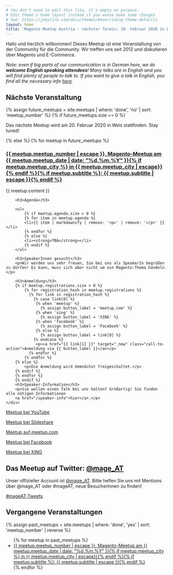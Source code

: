 ```yaml
---
# You don't need to edit this file, it's empty on purpose.
# Edit theme's home layout instead if you wanna make some changes
# See: https://jekyllrb.com/docs/themes/#overriding-theme-defaults
layout: home
title: 'Magento Meetup Austria - nächster Termin: 20. Februar 2020 in Wels!'
---
```

<section id="main_content" class="inner">

<div class="feature_container">
    <div class="feature">
        <p>Hallo und herzlich willkommen! Dieses Meetup ist eine Veranstaltung von der Community für die Community. Wir treffen uns seit 2012 und diskutieren über Magento und E-Commerce.</p>
        <p><em>Note: even if big parts of our communication is in German here, we do <strong>welcome English speaking attendees</strong>! Many talks are in English and you will find plenty of people to talk to. If you want to give a talk in English, you find all the necessary info <a href="/speaker-info">here</a>.</em></p>
        <h1>Nächste Veranstaltung</h1>
        {% assign future_meetups = site.meetups | where: 'done', 'no' | sort: 'meetup_number' %}
        {% if future_meetups.size == 0 %}
        <p>Das nächste Meetup wird am 20. Februar 2020 in Wels stattfinden. Stay tuned!</p>
        {% else %}
        {% for meetup in future_meetups %}
        <h3><a href="{{ meetup.url }}">{{ meetup.meetup_number | escape }}. Magento-Meetup am {{ meetup.meetup_date | date: "%d.%m.%Y" }}{% if meetup.meetup_city %} in {{ meetup.meetup_city | escape}}{% endif %}{% if meetup.subtitle %}: {{ meetup.subtitle | escape }}{% endif %}</a></h3>
        {{ meetup.content }}
        
        <h3>Agenda</h3>
        
        <ul>
            {% if meetup.agenda.size > 0 %}
            {% for item in meetup.agenda %}
            <li>{{ item | markdownify | remove: '<p>' | remove: '</p>' }}</li>
            {% endfor %}
            {% else %}
            <li><strong>TBA</strong></li>
            {% endif %}
        </ul>

        <h3>SpeakerInnen gesucht</h3>
        <p>Wir würden uns sehr freuen, Sie bei uns als SpeakerIn begrüßen zu dürfen! Es kann, muss sich aber nicht um ein Magento-Thema handeln.</p>

        <h3>Anmeldung</h3>
        {% if meetup.registrations.size > 0 %}
            {% for registration_hash in meetup.registrations %}
              {% for link in registration_hash %}
                {% case link[0] %}
                 {% when 'meetup' %}
                   {% assign button_label = 'meetup.com' %}
                 {% when 'xing' %}
                   {% assign button_label = 'XING' %}
                 {% when 'facebook' %}
                   {% assign button_label = 'Facebook' %}
                 {% else %}
                   {% assign button_label = link[0] %}
                {% endcase %}
                 <p><a href="{{ link[1] }}" target="_new" class="call-to-action">Anmeldung via {{ button_label }}</a></p>
              {% endfor %}
            {% endfor %}
        {% else %}
            <p>Die Anmeldung wird demnächst freigeschaltet.</p>
        {% endif %}
        {% endfor %}
        {% endif %}
        <h3>Speaker-Information</h3>
        <p>Sie wollen einen Talk bei uns halten? Großartig! Sie finden alle nötigen Informationen
        <a href="/speaker-info">hier</a>.</p>
    </div>
</div>
<p class="left"><a href="https://www.youtube.com/channel/UCA33wzxGnUmyXTa4dGe7n6w" class="call-to-action">Meetup bei YouTube</a></p>
<p class="right"><a href="https://www.slideshare.net/magentomeetupaustria/" class="call-to-action">Meetup bei Slideshare</a></p>
<p class="left"><a href="https://www.meetup.com/magento-meetup-austria/" class="call-to-action">Meetup auf meetup.com</a></p>
<p class="right"><a href="http://facebook.com/pg/MageAT/" class="call-to-action">Meetup bei Facebook</a></p>
<p class="left"><a href="https://www.xing.com/communities/groups/magento-oesterreich-usergruppe-712b-1064068" class="call-to-action">Meetup bei XING</a></p>
<h2 class="clear">Das Meetup auf Twitter: <a href="https://twitter.com/mage_AT">@mage_AT</a></h2>
  <p>Unser offizieller Account ist <a href="https://www.twitter.com/mage_AT">@mage_AT</a>. Bitte helfen Sie uns mit Mentions über @mage_AT oder #mageAT, neue BesucherInnen zu finden!</p>
  <a class="twitter-timeline"  href="https://twitter.com/hashtag/mageAT" data-widget-id="866591655037730816">#mageAT-Tweets</a>
  <script>!function(d,s,id){var js,fjs=d.getElementsByTagName(s)[0],p=/^http:/.test(d.location)?'http':'https';if(!d.getElementById(id)){js=d.createElement(s);js.id=id;js.src=p+"://platform.twitter.com/widgets.js";fjs.parentNode.insertBefore(js,fjs);}}(document,"script","twitter-wjs");</script>

          
<h2>Vergangene Veranstaltungen</h2>
{% assign past_meetups = site.meetups | where: 'done', 'yes' | sort: 'meetup_number' | reverse %}

<ul>
{% for meetup in past_meetups %}
  <li><a href="{{ meetup.url }}">{{ meetup.meetup_number | escape }}. Magento-Meetup am {{ meetup.meetup_date | date: "%d.%m.%Y" }}{% if meetup.meetup_city %} in {{ meetup.meetup_city | escape}}{% endif %}{% if meetup.subtitle %}: {{ meetup.subtitle | escape }}{% endif %}</a></li>
{% endfor %}
</ul>

</section>
